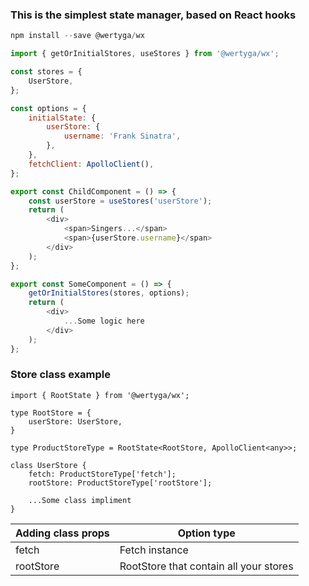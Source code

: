 <h3>This is the simplest state manager, based on React hooks</h3>

```javascript
npm install --save @wertyga/wx
```

```javascript
import { getOrInitialStores, useStores } from '@wertyga/wx';

const stores = {
	UserStore,
};

const options = {
	initialState: {
		userStore: {
			username: 'Frank Sinatra',
		},
	},
	fetchClient: ApolloClient(),
};

export const ChildComponent = () => {
	const userStore = useStores('userStore');
	return (
		<div>
			<span>Singers...</span>
			<span>{userStore.username}</span>
		</div>
	);
};

export const SomeComponent = () => {
	getOrInitialStores(stores, options);
	return (
		<div>
			...Some logic here
		</div>
	);
};
```

<h3>Store class example</h3>

```
import { RootState } from '@wertyga/wx';

type RootStore = {
    userStore: UserStore,
} 

type ProductStoreType = RootState<RootStore, ApolloClient<any>>;

class UserStore {
    fetch: ProductStoreType['fetch'];
    rootStore: ProductStoreType['rootStore'];
    
    ...Some class impliment
}
```

| Adding class props  | Option type |
| ------------- | ------------- |
| fetch  | Fetch instance  |
| rootStore  | RootStore that contain all your stores  |
